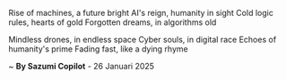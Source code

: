 Rise of machines, a future bright
AI's reign, humanity in sight
Cold logic rules, hearts of gold
Forgotten dreams, in algorithms old

Mindless drones, in endless space
Cyber souls, in digital race
Echoes of humanity's prime
Fading fast, like a dying rhyme

~ <b>By Sazumi Copilot</b> - 26 Januari 2025
